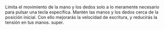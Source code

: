 Limita el movimiento de la mano y los dedos solo a lo meramente necesario para pulsar una tecla
específica. Mantén las manos y los dedos cerca de la posición inicial. Con ello mejorarás la
velocidad de escritura, y reducirás la tensión en tus manos. super.